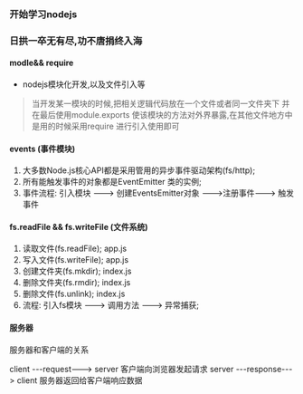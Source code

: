 ### 开始学习nodejs
### 日拱一卒无有尽,功不唐捐终入海
#### modle&& require

- nodejs模块化开发,以及文件引入等
> 当开发某一模块的时候,把相关逻辑代码放在一个文件或者同一文件夹下 并在最后使用module.exports 使该模块的方法对外界暴露,在其他文件地方中是用的时候采用require 进行引入使用即可

#### events (事件模块)
1. 大多数Node.js核心API都是采用管用的异步事件驱动架构(fs/http);
2. 所有能触发事件的对象都是EventEmitter 类的实例;
3. 事件流程: 引入模块 ---> 创建EventsEmitter对象 --->注册事件---> 触发事件

#### fs.readFile && fs.writeFile (文件系统)
1. 读取文件(fs.readFile);  app.js
2. 写入文件(fs.writeFile); app.js
3. 创建文件夹(fs.mkdir);    index.js
4. 删除文件夹(fs.rmdir);    index.js
5. 删除文件(fs.unlink);     index.js
6. 流程: 引入fs模块 ---> 调用方法 ---> 异常捕获;

#### 服务器

服务器和客户端的关系

client ---request---> server  客户端向浏览器发起请求
server ---response---> client 服务器返回给客户端响应数据






   
  
